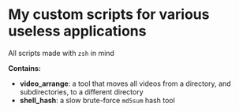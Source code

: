 # My custom scripts for various useless applications

All scripts made with `zsh` in mind

**Contains:**
 * **video_arrange**: a tool that moves all videos from a directory, and
   subdirectories, to a different directory
 * **shell_hash**: a slow brute-force `md5sum` hash tool
